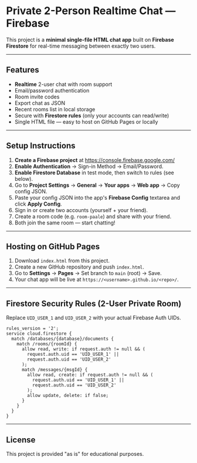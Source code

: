 # Private 2-Person Realtime Chat — Firebase

This project is a **minimal single-file HTML chat app** built on **Firebase Firestore** for real-time messaging between exactly two users.

---
## Features
- **Realtime** 2-user chat with room support
- Email/password authentication
- Room invite codes
- Export chat as JSON
- Recent rooms list in local storage
- Secure with **Firestore rules** (only your accounts can read/write)
- Single HTML file — easy to host on GitHub Pages or locally

---
## Setup Instructions
1. **Create a Firebase project** at https://console.firebase.google.com/
2. **Enable Authentication** → Sign-in Method → Email/Password.
3. **Enable Firestore Database** in test mode, then switch to rules (see below).
4. Go to **Project Settings** → **General** → **Your apps** → **Web app** → Copy config JSON.
5. Paste your config JSON into the app's **Firebase Config** textarea and click **Apply Config**.
6. Sign in or create two accounts (yourself + your friend).
7. Create a room code (e.g. `room-paale`) and share with your friend.
8. Both join the same room — start chatting!

---
## Hosting on GitHub Pages
1. Download `index.html` from this project.
2. Create a new GitHub repository and push `index.html`.
3. Go to **Settings** → **Pages** → Set branch to `main` (root) → Save.
4. Your chat app will be live at `https://<username>.github.io/<repo>/`.

---
## Firestore Security Rules (2-User Private Room)
Replace `UID_USER_1` and `UID_USER_2` with your actual Firebase Auth UIDs.

```firestore
rules_version = '2';
service cloud.firestore {
  match /databases/{database}/documents {
    match /rooms/{roomId} {
      allow read, write: if request.auth != null && (
        request.auth.uid == 'UID_USER_1' ||
        request.auth.uid == 'UID_USER_2'
      );
      match /messages/{msgId} {
        allow read, create: if request.auth != null && (
          request.auth.uid == 'UID_USER_1' ||
          request.auth.uid == 'UID_USER_2'
        );
        allow update, delete: if false;
      }
    }
  }
}
```

---
## License
This project is provided "as is" for educational purposes.
